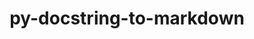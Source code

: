 ---
title: "py-docstring-to-markdown"
layout: cache
categories: [package, develop]
meta: {"compilers": ["none"], "num_specs": 12, "num_specs_by_stack": {"developer-tools-aarch64-linux-gnu": 4, "developer-tools-darwin": 4, "developer-tools-x86_64_v3-linux-gnu": 4, "root": 12}, "oss": ["centos7", "rhel8", "sequoia"], "platforms": ["darwin", "linux"], "stacks": ["developer-tools-aarch64-linux-gnu", "developer-tools-darwin", "developer-tools-x86_64_v3-linux-gnu", "root"], "targets": ["aarch64", "x86_64_v3"], "versions": ["0.11"]}
spec_details: [{"compiler": "none", "hash": "64jc4smiz6vys7vu72777w4zm3lphdi6", "os": "sequoia", "platform": "darwin", "size": "-", "stacks": ["developer-tools-darwin", "root"], "target": "aarch64", "variants": ["build_system=python_pip"], "versions": ["0.11"]}, {"compiler": "none", "hash": "bwr5t57v75mtqktgegxtl464fu6ecasy", "os": "rhel8", "platform": "linux", "size": "-", "stacks": ["developer-tools-aarch64-linux-gnu", "root"], "target": "aarch64", "variants": ["build_system=python_pip"], "versions": ["0.11"]}, {"compiler": "none", "hash": "e7iqoszmnfmrlhde5zvynbp4waalyxmw", "os": "rhel8", "platform": "linux", "size": "-", "stacks": ["developer-tools-aarch64-linux-gnu", "root"], "target": "aarch64", "variants": ["build_system=python_pip"], "versions": ["0.11"]}, {"compiler": "none", "hash": "eyazw57ld7f5lg2jyoco7vfpgxbabw2n", "os": "sequoia", "platform": "darwin", "size": "-", "stacks": ["developer-tools-darwin", "root"], "target": "aarch64", "variants": ["build_system=python_pip"], "versions": ["0.11"]}, {"compiler": "none", "hash": "flyvvr26273yscucjqkeagcrhhk4uhkl", "os": "centos7", "platform": "linux", "size": "-", "stacks": ["developer-tools-x86_64_v3-linux-gnu", "root"], "target": "x86_64_v3", "variants": ["build_system=python_pip"], "versions": ["0.11"]}, {"compiler": "none", "hash": "g3jpctw62dkypxqemqgtixr7ite45b6n", "os": "centos7", "platform": "linux", "size": "-", "stacks": ["developer-tools-x86_64_v3-linux-gnu", "root"], "target": "x86_64_v3", "variants": ["build_system=python_pip"], "versions": ["0.11"]}, {"compiler": "none", "hash": "g4idh2ct2igqdybwyxejqjm5gv5lqsng", "os": "centos7", "platform": "linux", "size": "-", "stacks": ["developer-tools-x86_64_v3-linux-gnu", "root"], "target": "x86_64_v3", "variants": ["build_system=python_pip"], "versions": ["0.11"]}, {"compiler": "none", "hash": "i3oewofzgmt2sfv2zf74b7tyqzap2jmm", "os": "centos7", "platform": "linux", "size": "-", "stacks": ["developer-tools-x86_64_v3-linux-gnu", "root"], "target": "x86_64_v3", "variants": ["build_system=python_pip"], "versions": ["0.11"]}, {"compiler": "none", "hash": "kptymet5j75xkk77joqxo54h7jazhzon", "os": "rhel8", "platform": "linux", "size": "-", "stacks": ["developer-tools-aarch64-linux-gnu", "root"], "target": "aarch64", "variants": ["build_system=python_pip"], "versions": ["0.11"]}, {"compiler": "none", "hash": "n46j65aaj42tpdqfkt3cdhopqtwbuot6", "os": "rhel8", "platform": "linux", "size": "-", "stacks": ["developer-tools-aarch64-linux-gnu", "root"], "target": "aarch64", "variants": ["build_system=python_pip"], "versions": ["0.11"]}, {"compiler": "none", "hash": "qveggboav6mtqorl3rw6uajfsztlwhsg", "os": "sequoia", "platform": "darwin", "size": "-", "stacks": ["developer-tools-darwin", "root"], "target": "aarch64", "variants": ["build_system=python_pip"], "versions": ["0.11"]}, {"compiler": "none", "hash": "s7bds2wz7hp67wo4z5j5o6i4senhr3or", "os": "sequoia", "platform": "darwin", "size": "-", "stacks": ["developer-tools-darwin", "root"], "target": "aarch64", "variants": ["build_system=python_pip"], "versions": ["0.11"]}]
---